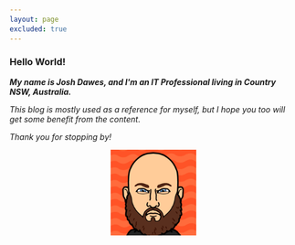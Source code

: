 ```yaml
---
layout: page
excluded: true
---
```

<h3>Hello World!</h3>
  
<strong><i>My name is Josh Dawes, and I'm an IT Professional living in Country NSW, Australia.</i></strong>  

<i>This blog is mostly used as a reference for myself, but I hope you too will get some benefit from the content.</i>  

<i>Thank you for stopping by!</i>
<div align="center">
<img src="/images/home.png" width="150" />
</div>
